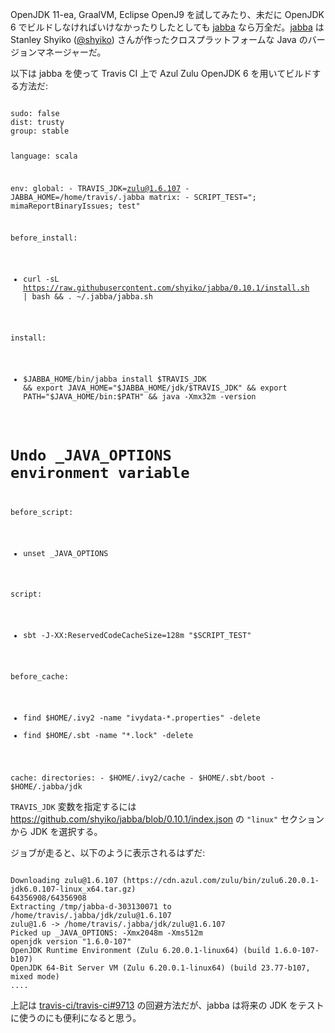   [jabba]: https://github.com/shyiko/jabba

OpenJDK 11-ea, GraalVM, Eclipse OpenJ9 を試してみたり、未だに OpenJDK 6 でビルドしなければいけなかったりしたとしても [jabba][jabba] なら万全だ。[jabba][jabba] は Stanley Shyiko ([@shyiko](https://twitter.com/shyiko)) さんが作ったクロスプラットフォームな Java のバージョンマネージャーだ。

以下は jabba を使って Travis CI 上で Azul Zulu OpenJDK 6 を用いてビルドする方法だ:

<code>
sudo: false
dist: trusty
group: stable

language: scala

env:
  global:
    - TRAVIS_JDK=zulu@1.6.107
    - JABBA_HOME=/home/travis/.jabba
  matrix:
    - SCRIPT_TEST="; mimaReportBinaryIssues; test"

before_install:
  - curl -sL https://raw.githubusercontent.com/shyiko/jabba/0.10.1/install.sh | bash && . ~/.jabba/jabba.sh

install:
  - $JABBA_HOME/bin/jabba install $TRAVIS_JDK && export JAVA_HOME="$JABBA_HOME/jdk/$TRAVIS_JDK" && export PATH="$JAVA_HOME/bin:$PATH" && java -Xmx32m -version

# Undo _JAVA_OPTIONS environment variable
before_script:
  - unset _JAVA_OPTIONS

script:
  - sbt -J-XX:ReservedCodeCacheSize=128m "$SCRIPT_TEST"

before_cache:
  - find $HOME/.ivy2 -name "ivydata-*.properties" -delete
  - find $HOME/.sbt  -name "*.lock"               -delete

cache:
  directories:
    - $HOME/.ivy2/cache
    - $HOME/.sbt/boot
    - $HOME/.jabba/jdk
</code>

`TRAVIS_JDK` 変数を指定するには <https://github.com/shyiko/jabba/blob/0.10.1/index.json> の `"linux"` セクションから JDK を選択する。

ジョブが走ると、以下のように表示されるはずだ:

<code>
Downloading zulu@1.6.107 (https://cdn.azul.com/zulu/bin/zulu6.20.0.1-jdk6.0.107-linux_x64.tar.gz)
64356908/64356908
Extracting /tmp/jabba-d-303130071 to /home/travis/.jabba/jdk/zulu@1.6.107
zulu@1.6 -> /home/travis/.jabba/jdk/zulu@1.6.107
Picked up _JAVA_OPTIONS: -Xmx2048m -Xms512m
openjdk version "1.6.0-107"
OpenJDK Runtime Environment (Zulu 6.20.0.1-linux64) (build 1.6.0-107-b107)
OpenJDK 64-Bit Server VM (Zulu 6.20.0.1-linux64) (build 23.77-b107, mixed mode)
....
</code>

上記は [travis-ci/travis-ci#9713](https://github.com/travis-ci/travis-ci/issues/9713) の回避方法だが、jabba は将来の JDK をテストに使うのにも便利になると思う。
